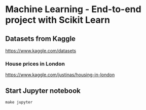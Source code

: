 # Machine Learning - End-to-end project with Scikit Learn

## Datasets from Kaggle

https://www.kaggle.com/datasets

### House prices in London

https://www.kaggle.com/justinas/housing-in-london

## Start Jupyter notebook

```
make jupyter
```